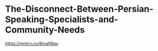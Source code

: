 # The-Disconnect-Between-Persian-Speaking-Specialists-and-Community-Needs
https://rentry.co/6mafi8ay
